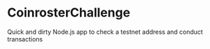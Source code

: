 # CoinrosterChallenge
Quick and dirty Node.js app to check a testnet address and conduct transactions
